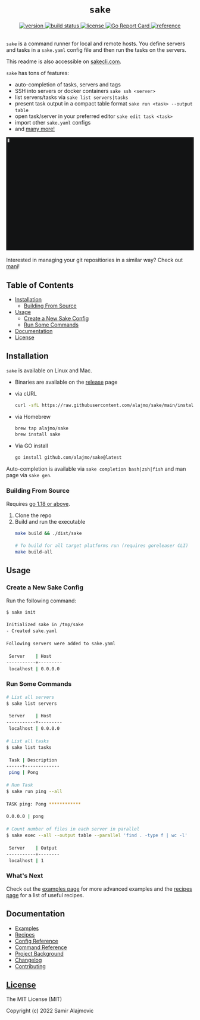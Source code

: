 <h1 align="center"><code>sake</code></h1>

<div align="center">
  <a href="https://github.com/alajmo/sake/releases">
    <img src="https://img.shields.io/github/release-pre/alajmo/sake.svg" alt="version">
  </a>

  <a href="https://github.com/alajmo/sake/actions">
    <img src="https://github.com/alajmo/sake/workflows/build/badge.svg" alt="build status">
  </a>

  <a href="https://img.shields.io/badge/license-MIT-green">
    <img src="https://img.shields.io/badge/license-MIT-green" alt="license">
  </a>

  <a href="https://goreportcard.com/report/github.com/alajmo/sake">
    <img src="https://goreportcard.com/badge/github.com/alajmo/sake" alt="Go Report Card">
  </a>

  <a href="https://pkg.go.dev/github.com/alajmo/sake">
    <img src="https://pkg.go.dev/badge/github.com/alajmo/sake.svg" alt="reference">
  </a>
</div>

<br>

`sake` is a command runner for local and remote hosts. You define servers and tasks in a `sake.yaml` config file and then run the tasks on the servers.

This readme is also accessible on [sakecli.com](https://sakecli.com/).

`sake` has tons of features:

- auto-completion of tasks, servers and tags
- SSH into servers or docker containers `sake ssh <server>`
- list servers/tasks via `sake list servers|tasks`
- present task output in a compact table format `sake run <task> --output table`
- open task/server in your preferred editor `sake edit task <task>`
- import other `sake.yaml` configs
- and [many more!](docs/recipes.md)

![demo](res/output.gif)

Interested in managing your git repositiories in a similar way? Check out [mani](https://github.com/alajmo/mani)!

## Table of Contents

- [Installation](#installation)
  - [Building From Source](#building-from-source)
- [Usage](#usage)
  - [Create a New Sake Config](#create-a-new-sake-config)
  - [Run Some Commands](#run-some-commands)
- [Documentation](#documentation)
- [License](#license)

## Installation

`sake` is available on Linux and Mac.

* Binaries are available on the [release](https://github.com/alajmo/sake/releases) page

* via cURL
  ```sh
  curl -sfL https://raw.githubusercontent.com/alajmo/sake/main/install.sh | sh
  ```

* via Homebrew
  ```sh
  brew tap alajmo/sake
  brew install sake
  ```

* Via GO install
    ```sh
    go install github.com/alajmo/sake@latest
    ```

Auto-completion is available via `sake completion bash|zsh|fish` and man page via `sake gen`.

### Building From Source

Requires [go 1.18 or above](https://golang.org/doc/install).

1. Clone the repo
2. Build and run the executable
    ```sh
    make build && ./dist/sake

    # To build for all target platforms run (requires goreleaser CLI)
    make build-all
    ```

## Usage

### Create a New Sake Config

Run the following command:

```bash
$ sake init

Initialized sake in /tmp/sake
- Created sake.yaml

Following servers were added to sake.yaml

 Server    | Host
-----------+---------
 localhost | 0.0.0.0
```

### Run Some Commands

```bash
# List all servers
$ sake list servers

 Server    | Host
-----------+---------
 localhost | 0.0.0.0

# List all tasks
$ sake list tasks

 Task | Description
------+-------------
 ping | Pong

# Run Task
$ sake run ping --all

TASK ping: Pong ************

0.0.0.0 | pong

# Count number of files in each server in parallel
$ sake exec --all --output table --parallel 'find . -type f | wc -l'

 Server    | Output
-----------+--------
 localhost | 1
```

### What's Next

Check out the [examples page](/docs/examples.md) for more advanced examples and the [recipes page](/docs/recipes.md) for a list of useful recipes.

## Documentation

- [Examples](docs/examples.md)
- [Recipes](docs/recipes.md)
- [Config Reference](docs/config-reference.md)
- [Command Reference](docs/command-reference.md)
- [Project Background](docs/project-background.md)
- [Changelog](docs/changelog.md)
- [Contributing](docs/contributing.md)

## [License](LICENSE)

The MIT License (MIT)

Copyright (c) 2022 Samir Alajmovic
